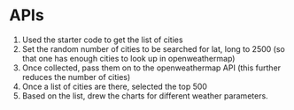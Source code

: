 # APIs

1. Used the starter code to get the list of cities
2. Set the random number of cities to be searched for lat, long to 2500 (so that one has enough cities to look up in openweathermap)
3. Once collected, pass them on to the openweathermap API (this further reduces the number of cities) 
4. Once a list of cities are there, selected the top 500
5. Based on the list, drew the charts for different weather parameters.
